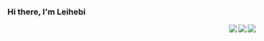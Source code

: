 ### Hi there, I'm Leihebi

<img align= "right" src= "https://github-readme-stats.vercel.app/api?username=hetuno&show_icons=true&icon_color=00CED1&text_color=EEE9E9&bg_color=1C1C1C&hide_title=true" >

<img align= "right" src= "https://github-readme-stats-anuraghazra1.vercel.app/api/top-langs/?username=hetuno&layout=compact&theme=material-palenight" >

<img align= "right" src= "https://github-readme-stats.vercel.app/api/wakatime?username=hetuno">
